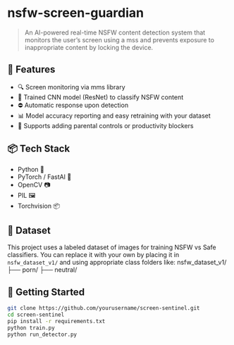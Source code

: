 # nsfw-screen-guardian
> An AI-powered real-time NSFW content detection system that monitors the user’s screen using a mss and prevents exposure to inappropriate content by locking the device.

## 🚀 Features

- 🔍 Screen monitoring via mms library
- 🧠 Trained CNN model (ResNet) to classify NSFW content
- ⛔ Automatic response upon detection 
- 📊 Model accuracy reporting and easy retraining with your dataset
- 🔐 Supports adding parental controls or productivity blockers

## 📦 Tech Stack

- Python 🐍
- PyTorch / FastAI 🧠
- OpenCV 📷
- PIL 🖼️
- Torchvision 📦

## 📁 Dataset

This project uses a labeled dataset of images for training NSFW vs Safe classifiers.
You can replace it with your own by placing it in `nsfw_dataset_v1/` and using appropriate class folders like:
nsfw_dataset_v1/
├── porn/
├── neutral/

## 🏁 Getting Started

```bash
git clone https://github.com/yourusername/screen-sentinel.git
cd screen-sentinel
pip install -r requirements.txt
python train.py
python run_detector.py

